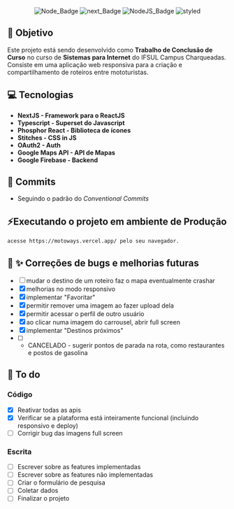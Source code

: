 <div align="center">
  
&nbsp;

![Node_Badge][node_version_badge] ![next_Badge][next_badge] ![NodeJS_Badge][typescript] ![styled][styled]

</div>

## **:rocket: Objetivo**

Este projeto está sendo desenvolvido como **Trabalho de Conclusão de Curso** no curso de **Sistemas para Internet** do IFSUL Campus Charqueadas. Consiste em uma aplicação web responsiva para a criação e compartilhamento de roteiros entre mototuristas.

## **:computer: Tecnologias**

- **NextJS - Framework para o ReactJS**
- **Typescript - Superset do Javascript**
- **Phosphor React - Biblioteca de ícones**
- **Stitches - CSS in JS**
- **OAuth2 - Auth**
- **Google Maps API - API de Mapas**
- **Google Firebase - Backend**

## **📩 Commits**

- Seguindo o padrão do _Conventional Commits_

## **⚡Executando o projeto em ambiente de Produção**

```sh
acesse https://motoways.vercel.app/ pelo seu navegador.
```

## **🐛 ✨ Correções de bugs e melhorias futuras**

- [ ] mudar o destino de um roteiro faz o mapa eventualmente crashar
- [x] melhorias no modo responsivo
- [x] implementar "Favoritar"
- [x] permitir remover uma imagem ao fazer upload dela
- [x] permitir acessar o perfil de outro usuário
- [x] ao clicar numa imagem do carrousel, abrir full screen
- [x] implementar "Destinos próximos"
- [ ] - CANCELADO - sugerir pontos de parada na rota, como restaurantes e postos de gasolina

## **📝 To do**

### Código

- [x] Reativar todas as apis
- [x] Verificar se a plataforma está inteiramente funcional (incluindo responsivo e deploy)
- [ ] Corrigir bug das imagens full screen

### Escrita

- [ ] Escrever sobre as features implementadas
- [ ] Escrever sobre as features não implementadas
- [ ] Criar o formulário de pesquisa
- [ ] Coletar dados
- [ ] Finalizar o projeto

<!-- Badges -->

[node_version_badge]: https://img.shields.io/badge/Node-18.16.0-green
[next_badge]: https://img.shields.io/badge/Web-NextJS-blue
[typescript]: https://img.shields.io/badge/TS-Typescript-blue
[styled]: https://img.shields.io/badge/CSS-Stitches-yellow
